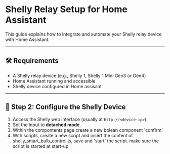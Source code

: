 # Shelly Relay Setup for Home Assistant

This guide explains how to integrate and automate your Shelly relay device with Home Assistant.

---

## 🛠️ Requirements

- A Shelly relay device (e.g., Shelly 1, Shelly 1 Mini Gen3 or Gen4)
- Home Assistant running and accessible
- Shelly device configured in Home assisant

---

## 🔌 Step 2: Configure the Shelly Device

1. Access the Shelly web interface (usually at `http://<device-ip>`).
2. Set the input to **detached mode**.
3. Within the compontents page create a new bolean component 'confirm'
4. With scripts, create a new script and insert the content of shelly_smart_bulb_control.js, save and 'start' the script. make sure the script is started at start-up

